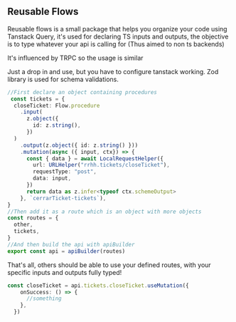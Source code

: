 ## Reusable Flows

Reusable flows is a small package that helps you organize your code using Tanstack Query, it's used for declaring TS inputs and outputs, the objective is to type whatever your api is calling for (Thus aimed to non ts backends)

It's influenced by TRPC so the usage is similar

Just a drop in and use, but you have to configure tanstack working. Zod library is used for schema validations.


```typescript
//First declare an object containing procedures
 const tickets = {
  closeTicket: Flow.procedure
    .input(
      z.object({
        id: z.string(),
      })
  )
    .output(z.object({ id: z.string() }))
    .mutation(async ({ input, ctx}) => {
      const { data } = await LocalRequestHelper({
        url: URLHelper("rrhh.tickets/closeTicket"),
        requestType: "post",
        data: input,
      })
      return data as z.infer<typeof ctx.schemeOutput>
    }, `cerrarTicket-tickets`),
}
//Then add it as a route which is an object with more objects
const routes = {
  other,
  tickets,
}
//And then build the api with apiBuilder
export const api = apiBuilder(routes)


```

That's all, others should be able to use your defined routes, with your specific inputs and outputs fully typed!

```typescript
const closeTicket = api.tickets.closeTicket.useMutation({
    onSuccess: () => {
      //something
    },
  })
```
